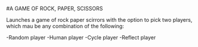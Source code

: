 #A GAME OF ROCK, PAPER, SCISSORS

Launches a game of rock paper scirrors with the option to pick two players, which mau be any combination of the following:

-Random player
-Human player
-Cycle player
-Reflect player